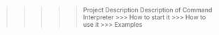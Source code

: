 >>>>> Project Description
>>>>> Description of Command Interpreter
	>>> How to start it 
	>>> How to use it
	>>> Examples
